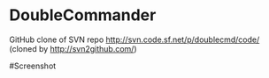 # DoubleCommander
GitHub clone of SVN repo http://svn.code.sf.net/p/doublecmd/code/ (cloned by http://svn2github.com/)

#Screenshot
